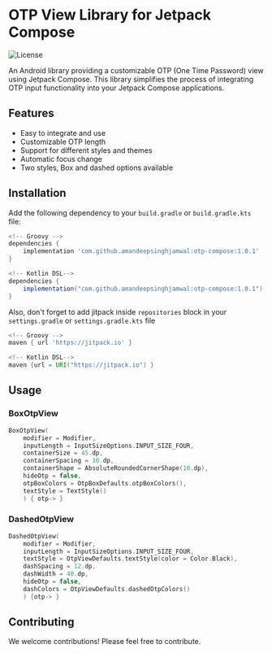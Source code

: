 # OTP View Library for Jetpack Compose

![License](https://img.shields.io/badge/license-MIT-blue.svg)

An Android library providing a customizable OTP (One Time Password) view using Jetpack Compose. This library simplifies the process of integrating OTP input functionality into your Jetpack Compose applications.

## Features

- Easy to integrate and use
- Customizable OTP length
- Support for different styles and themes
- Automatic focus change
- Two styles, Box and dashed options available 

## Installation

Add the following dependency to your `build.gradle` or `build.gradle.kts` file:

```groovy
<!-- Groovy -->
dependencies {
    implementation 'com.github.amandeepsinghjamwal:otp-compose:1.0.1'
}

<!-- Kotlin DSL-->
dependencies {
    implementation("com.github.amandeepsinghjamwal:otp-compose:1.0.1")
}
 ```

Also, don't forget to add jitpack inside `repositories` block in your `settings.gradle` or `settings.gradle.kts` file

```groovy
<!-- Groovy -->
maven { url 'https://jitpack.io' }

<!-- Kotlin DSL-->
maven {url = URI("https://jitpack.io") }
 ```

## Usage
### BoxOtpView
```kotlin
BoxOtpView(
    modifier = Modifier,
    inputLength = InputSizeOptions.INPUT_SIZE_FOUR,
    containerSize = 45.dp,
    containerSpacing = 10.dp,
    containerShape = AbsoluteRoundedCornerShape(10.dp),
    hideOtp = false,
    otpBoxColors = OtpBoxDefaults.otpBoxColors(),
    textStyle = TextStyle()
    ) { otp-> }
```
### DashedOtpView
```kotlin
DashedOtpView(
    modifier = Modifier,
    inputLength = InputSizeOptions.INPUT_SIZE_FOUR,
    textStyle = OtpViewDefaults.textStyle(color = Color.Black),
    dashSpacing = 12.dp,
    dashWidth = 40.dp,
    hideOtp = false,
    dashColors = OtpViewDefaults.dashedOtpColors()
    ) {otp-> }
```

## Contributing
We welcome contributions! Please feel free to contribute.
